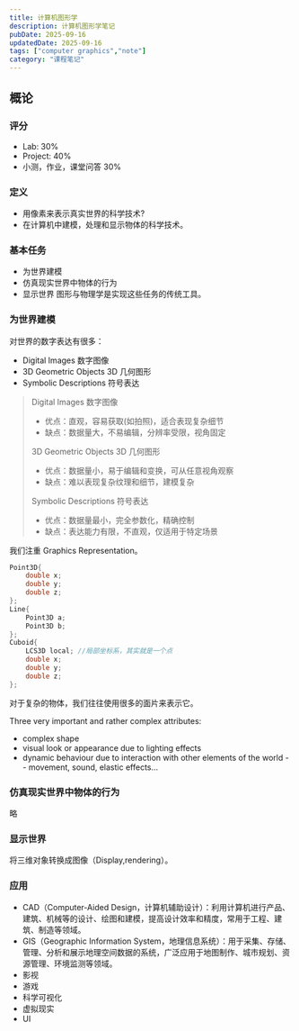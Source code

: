 ```yaml
---
title: 计算机图形学
description: 计算机图形学笔记
pubDate: 2025-09-16
updatedDate: 2025-09-16
tags: ["computer graphics","note"]
category: "课程笔记"
---
```


## 概论
### 评分
- Lab: 30%
- Project: 40%
- 小测，作业，课堂问答 30%
### 定义
- 用像素来表示真实世界的科学技术?
- 在计算机中建模，处理和显示物体的科学技术。
### 基本任务
- 为世界建模
- 仿真现实世界中物体的行为
- 显示世界
图形与物理学是实现这些任务的传统工具。
### 为世界建模
对世界的数字表达有很多：
- Digital Images 数字图像
- 3D Geometric Objects 3D 几何图形
- Symbolic Descriptions 符号表达

> Digital Images 数字图像
> - 优点：直观，容易获取(如拍照)，适合表现复杂细节
> - 缺点：数据量大，不易编辑，分辨率受限，视角固定
>
> 3D Geometric Objects 3D 几何图形
> - 优点：数据量小，易于编辑和变换，可从任意视角观察
> - 缺点：难以表现复杂纹理和细节，建模复杂
>
> Symbolic Descriptions 符号表达
> - 优点：数据量最小，完全参数化，精确控制
> - 缺点：表达能力有限，不直观，仅适用于特定场景

我们注重 Graphics Representation。

```c
Point3D{
    double x;
    double y;
    double z;
};
Line{
    Point3D a;
    Point3D b;
};
Cuboid{
    LCS3D local; //局部坐标系，其实就是一个点
    double x;
    double y;
    double z;
};
```

对于复杂的物体，我们往往使用很多的面片来表示它。

Three very important and rather complex attributes:
- complex shape
- visual look or appearance due to lighting effects
- dynamic behaviour due to interaction with other elements of the world -- movement, sound, elastic effects...

### 仿真现实世界中物体的行为

略

### 显示世界

将三维对象转换成图像（Display,rendering）。

### 应用

- CAD（Computer-Aided Design，计算机辅助设计）：利用计算机进行产品、建筑、机械等的设计、绘图和建模，提高设计效率和精度，常用于工程、建筑、制造等领域。
- GIS（Geographic Information System，地理信息系统）：用于采集、存储、管理、分析和展示地理空间数据的系统，广泛应用于地图制作、城市规划、资源管理、环境监测等领域。
- 影视
- 游戏
- 科学可视化
- 虚拟现实
- UI